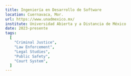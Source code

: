 ```yaml
---
title: Ingeniería en Desarrollo de Software
location: Cuernavaca, Mor.
url: https://www.unadmexico.mx/
institute: Universidad Abierta y a Distancia de México
date: 2023-presente
tags:
  [
    "Criminal Justice",
    "Law Enforcement",
    "Legal Studies",
    "Public Safety",
    "Court System",
  ]
---
```


